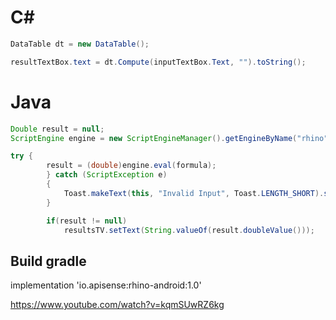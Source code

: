 # C#
```C#
DataTable dt = new DataTable();

resultTextBox.text = dt.Compute(inputTextBox.Text, "").toString();
```

# Java
```Java
Double result = null;
ScriptEngine engine = new ScriptEngineManager().getEngineByName("rhino");

try {
        result = (double)engine.eval(formula);
        } catch (ScriptException e)
        {
            Toast.makeText(this, "Invalid Input", Toast.LENGTH_SHORT).show();
        }

        if(result != null)
            resultsTV.setText(String.valueOf(result.doubleValue()));
```
## Build gradle
implementation 'io.apisense:rhino-android:1.0'


https://www.youtube.com/watch?v=kqmSUwRZ6kg
